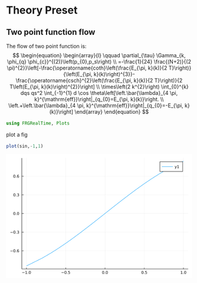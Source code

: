 # Theory Preset

## Two point function flow

The flow of two point function is:
$$
\begin{equation}
\begin{array}{l}
\qquad \partial_{\tau} \Gamma_{k, \phi_{q} \phi_{c}}^{(2)}\left(p_{0},p_s\right) \\
=-\frac{1}{24} \frac{(N+2)}{(2 \pi)^{2}}\left[-\frac{\operatorname{coth}\left(\frac{E_{\pi, k}(k)}{2 T}\right)}{\left(E_{\pi, k}(k)\right)^{3}}-\frac{\operatorname{csch}^{2}\left(\frac{E_{\pi, k}(k)}{2 T}\right)}{2 T\left(E_{\pi, k}(k)\right)^{2}}\right] \\
\times\left(2 k^{2}\right) \int_{0}^{k} dqs qs^2 \int_{-1}^{1} d \cos \theta\left[\left.\bar{\lambda}_{4 \pi, k}^{\mathrm{eff}}\right|_{q_{0}=E_{\pi, k}(k)}\right. \\
\left.+\left.\bar{\lambda}_{4 \pi, k}^{\mathrm{eff}}\right|_{q_{0}=-E_{\pi, k}(k)}\right]
\end{array}
\end{equation}
$$


```julia
using FRGRealTime, Plots
```




plot a fig

```julia
plot(sin,-1,1)
```

![](figures/Example_2_1.png)
